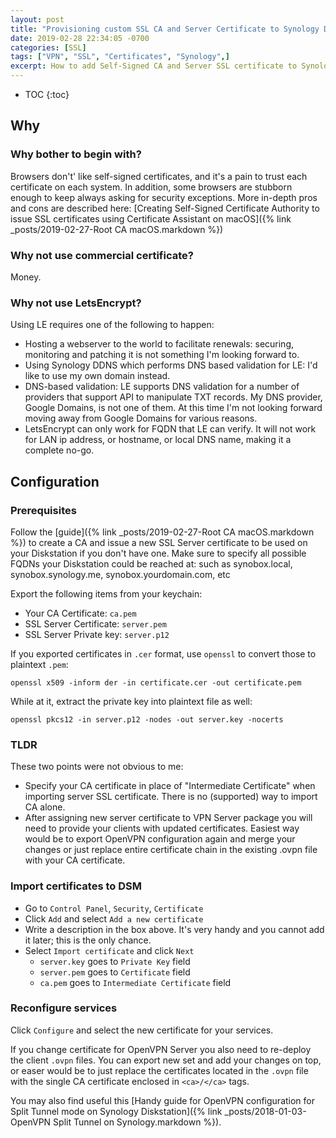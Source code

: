 ```yaml
---
layout: post
title: "Provisioning custom SSL CA and Server Certificate to Synology Diskstation"
date: 2019-02-28 22:34:05 -0700
categories: [SSL]
tags: ["VPN", "SSL", "Certificates", "Synology",]
excerpt: How to add Self-Signed CA and Server SSL certificate to Synology DSM and configure it to be used with services. Two poorly documented pitfalls I stumbled upon.
---
```


* TOC
{:toc}


## Why

### Why bother to begin with?

Browsers don't' like self-signed certificates, and it's a pain to trust each certificate on each system. In addition, some browsers are stubborn enough to keep always asking for security exceptions. More in-depth pros and cons are described here: [Creating Self-Signed Certificate Authority to issue SSL certificates using Certificate Assistant on macOS]({% link _posts/2019-02-27-Root CA macOS.markdown %})

### Why not use commercial certificate?

Money.

### Why not use LetsEncrypt? 

Using LE requires one of the following to happen: 

* Hosting a webserver to the world to facilitate renewals: securing, monitoring and patching it is not something I'm looking forward to.
* Using Synology DDNS which performs DNS based validation for LE: I'd like to use my own domain instead.
* DNS-based validation: LE supports DNS validation for a number of providers that support API to manipulate TXT records. My DNS provider, Google Domains, is not one of them. At this time I'm not looking forward moving away from Google Domains for various reasons.
* LetsEncrypt can only work for FQDN that LE can verify. It will not work for LAN ip address, or hostname, or local DNS name, making it a complete no-go.

## Configuration

### Prerequisites

Follow the [guide]({% link _posts/2019-02-27-Root CA macOS.markdown %}) to create a CA and issue a new SSL Server certificate to be used on your Diskstation if you don't have one. Make sure to specify all possible FQDNs your Diskstation could be reached at: such as synobox.local, synobox.synology.me, synobox.yourdomain.com, etc

Export the following items from your keychain:

* Your CA Certificate: `ca.pem`
* SSL Server Certificate: `server.pem`
* SSL Server Private key: `server.p12`

If you exported certificates in `.cer` format, use `openssl` to convert those to plaintext `.pem`:
     
    openssl x509 -inform der -in certificate.cer -out certificate.pem

While at it, extract the private key into plaintext file as well:

    openssl pkcs12 -in server.p12 -nodes -out server.key -nocerts

### TLDR

These two points were not obvious to me:

* Specify your CA certificate in place of "Intermediate Certificate" when importing server SSL certificate. There is no (supported) way to import CA alone.
* After assigning new server certificate to VPN Server package you will need to provide your clients with updated certificates. Easiest way would be to export OpenVPN configuration again and merge your changes or just replace entire certificate chain in the existing .ovpn file with your CA certificate.

### Import certificates to DSM

* Go to `Control Panel`, `Security`, `Certificate`
* Click `Add` and select `Add a new certificate`
* Write a description in the box above. It's very handy and you cannot add it later; this is the only chance. 
* Select `Import certificate` and click `Next`
  * `server.key` goes to `Private Key` field
  * `server.pem` goes to `Certificate` field
  * `ca.pem` goes to `Intermediate Certificate` field

### Reconfigure services

Click `Configure` and select the new certificate for your services. 

If you change certificate for OpenVPN Server you also need to re-deploy the client `.ovpn` files. You can export new set and add your changes on top, or easer would be to just replace the certificates located in the `.ovpn` file with the single CA certificate enclosed in `<ca>/</ca>` tags.

You may also find useful this [Handy guide for OpenVPN configuration for Split Tunnel mode on Synology Diskstation]({% link _posts/2018-01-03-OpenVPN Split Tunnel on Synology.markdown %}).


